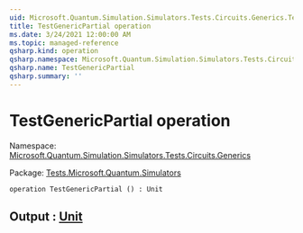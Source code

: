 ```yaml
---
uid: Microsoft.Quantum.Simulation.Simulators.Tests.Circuits.Generics.TestGenericPartial
title: TestGenericPartial operation
ms.date: 3/24/2021 12:00:00 AM
ms.topic: managed-reference
qsharp.kind: operation
qsharp.namespace: Microsoft.Quantum.Simulation.Simulators.Tests.Circuits.Generics
qsharp.name: TestGenericPartial
qsharp.summary: ''
---
```


# TestGenericPartial operation

Namespace: [Microsoft.Quantum.Simulation.Simulators.Tests.Circuits.Generics](xref:Microsoft.Quantum.Simulation.Simulators.Tests.Circuits.Generics)

Package: [Tests.Microsoft.Quantum.Simulators](https://nuget.org/packages/Tests.Microsoft.Quantum.Simulators)




```qsharp
operation TestGenericPartial () : Unit
```


## Output : [Unit](xref:microsoft.quantum.lang-ref.unit)

